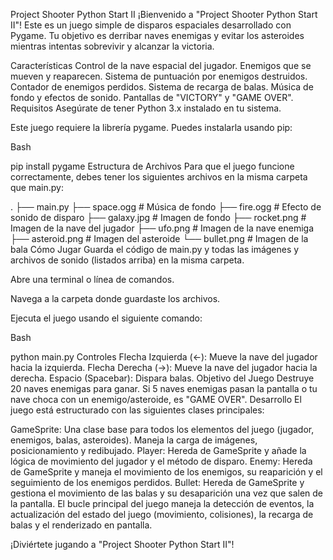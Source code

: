 Project Shooter Python Start II
¡Bienvenido a "Project Shooter Python Start II"! Este es un juego simple de disparos espaciales desarrollado con Pygame. Tu objetivo es derribar naves enemigas y evitar los asteroides mientras intentas sobrevivir y alcanzar la victoria.

Características
Control de la nave espacial del jugador.
Enemigos que se mueven y reaparecen.
Sistema de puntuación por enemigos destruidos.
Contador de enemigos perdidos.
Sistema de recarga de balas.
Música de fondo y efectos de sonido.
Pantallas de "VICTORY" y "GAME OVER".
Requisitos
Asegúrate de tener Python 3.x instalado en tu sistema.

Este juego requiere la librería pygame. Puedes instalarla usando pip:

Bash

pip install pygame
Estructura de Archivos
Para que el juego funcione correctamente, debes tener los siguientes archivos en la misma carpeta que main.py:

.
├── main.py
├── space.ogg         # Música de fondo
├── fire.ogg          # Efecto de sonido de disparo
├── galaxy.jpg        # Imagen de fondo
├── rocket.png        # Imagen de la nave del jugador
├── ufo.png           # Imagen de la nave enemiga
├── asteroid.png      # Imagen del asteroide
└── bullet.png        # Imagen de la bala
Cómo Jugar
Guarda el código de main.py y todas las imágenes y archivos de sonido (listados arriba) en la misma carpeta.

Abre una terminal o línea de comandos.

Navega a la carpeta donde guardaste los archivos.

Ejecuta el juego usando el siguiente comando:

Bash

python main.py
Controles
Flecha Izquierda (←): Mueve la nave del jugador hacia la izquierda.
Flecha Derecha (→): Mueve la nave del jugador hacia la derecha.
Espacio (Spacebar): Dispara balas.
Objetivo del Juego
Destruye 20 naves enemigas para ganar.
Si 5 naves enemigas pasan la pantalla o tu nave choca con un enemigo/asteroide, es "GAME OVER".
Desarrollo
El juego está estructurado con las siguientes clases principales:

GameSprite: Una clase base para todos los elementos del juego (jugador, enemigos, balas, asteroides). Maneja la carga de imágenes, posicionamiento y redibujado.
Player: Hereda de GameSprite y añade la lógica de movimiento del jugador y el método de disparo.
Enemy: Hereda de GameSprite y maneja el movimiento de los enemigos, su reaparición y el seguimiento de los enemigos perdidos.
Bullet: Hereda de GameSprite y gestiona el movimiento de las balas y su desaparición una vez que salen de la pantalla.
El bucle principal del juego maneja la detección de eventos, la actualización del estado del juego (movimiento, colisiones), la recarga de balas y el renderizado en pantalla.

¡Diviértete jugando a "Project Shooter Python Start II"!
